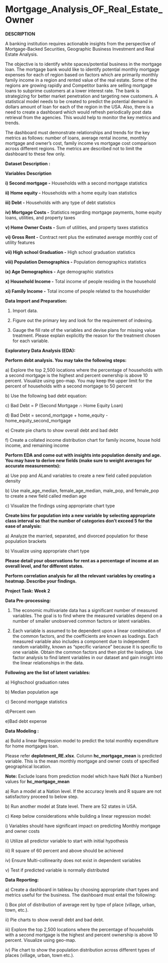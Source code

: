 # Mortgage_Analysis_OF_Real_Estate_Owner

**DESCRIPTION**

A banking institution requires actionable insights from the perspective of Mortgage-Backed Securities, Geographic Business Investment and Real Estate Analysis. 

The objective is to identify white spaces/potential business in the mortgage loan. The mortgage bank would like to identify potential monthly mortgage expenses for each of region based on factors which are primarily monthly family income in a region and rented value of the real estate. Some of the regions are growing rapidly and Competitor banks are selling mortgage loans to subprime customers at a lower interest rate. The bank is strategizing for better market penetration and targeting new customers. A statistical model needs to be created to predict the potential demand in dollars amount of loan for each of the region in the USA. Also, there is a need to create a dashboard which would refresh periodically post data retrieval from the agencies. This would help to monitor the key metrics and trends.

The dashboard must demonstrate relationships and trends for the key metrics as follows:  number of loans, average rental income, monthly mortgage and owner’s cost, family income vs mortgage cost comparison across different regions. The metrics are described not to limit the dashboard to these few only. 

**Dataset Description :**


**Variables**                                                   **Description**

**i) Second mortgage -**                                       Households with a second mortgage statistics

**ii) Home equity   -**                                       Households with a home equity loan statistics

**iii) Debt  -**                                               Households with any type of debt statistics

**iv) Mortgage Costs  -**                                     Statistics regarding mortgage payments, home equity loans, utilities, and property taxes

**v) Home Owner Costs -**                                    Sum of utilities, and property taxes statistics

**vi) Gross Rent  -**                                         Contract rent plus the estimated average monthly cost of utility features

**vii) High school Graduation -**                               High school graduation statistics

**viii) Population Demographics -**                             Population demographics statistics

**ix) Age Demographics -**                                    Age demographic statistics

**x) Household Income -**                                   Total income of people residing in the household

**xi) Family Income -**                                      Total income of people related to the householder



**Data Import and Preparation:**

1. Import data. 

2. Figure out the primary key and look for the requirement of indexing.
   
3. Gauge the fill rate of the variables and devise plans for missing value treatment. Please explain explicitly the reason for the treatment chosen for each variable.



**Exploratory Data Analysis (EDA):**


**Perform debt analysis. You may take the following steps:**

a) Explore the top 2,500 locations where the percentage of households with a second mortgage is the highest and percent ownership is above 10 percent. Visualize using geo-map. You may keep the upper limit for the percent of households with a second mortgage to 50 percent

b) Use the following bad debt equation:

c) Bad Debt = P (Second Mortgage ∩ Home Equity Loan)

d) Bad Debt = second_mortgage + home_equity - home_equity_second_mortgage

e) Create pie charts  to show overall debt and bad debt

f) Create a collated income distribution chart for family income, house hold income, and remaining income


**Perform EDA and come out with insights into population density and age. You may have to derive new fields (make sure to weight averages for accurate measurements):**

a) Use pop and ALand variables to create a new field called population density

b) Use male_age_median, female_age_median, male_pop, and female_pop to create a new field called median age

c) Visualize the findings using appropriate chart type


**Create bins for population into a new variable by selecting appropriate class interval so that the number of categories don’t exceed 5 for the ease of analysis:**

a) Analyze the married, separated, and divorced population for these population brackets

b) Visualize using appropriate chart type


**Please detail your observations for rent as a percentage of income at an overall level, and for different states.**

**Perform correlation analysis for all the relevant variables by creating a heatmap. Describe your findings.**



**Project Task: Week 2**

**Data Pre-processing:**

1. The economic multivariate data has a significant number of measured variables. The goal is to find where the measured variables depend on a number of smaller unobserved common factors or latent variables.

2. Each variable is assumed to be dependent upon a linear combination of the common factors, and the coefficients are known as loadings. Each measured variable also includes a component due to independent random variability, known as “specific variance” because it is specific to one variable. Obtain the common factors and then plot the loadings. Use factor analysis to find latent variables in our dataset and gain insight into the linear relationships in the data.

**Following are the list of latent variables:**

a) Highschool graduation rates

b) Median population age

c) Second mortgage statistics

d)Percent own

e)Bad debt expense


**Data Modeling :**

a) Build a linear Regression model to predict the total monthly expenditure for home mortgages loan.

 Please refer **deplotment_RE.xlsx**. Column **hc_mortgage_mean** is predicted variable. This is the mean monthly mortgage and owner costs of specified geographical location.

 **Note:** Exclude loans from prediction model which have NaN (Not a Number) values for **hc_mortgage_mean**

  a) Run a model at a Nation level. If the accuracy levels and R square are not satisfactory proceed to below step.
  
  b) Run another model at State level. There are 52 states in USA.
  
  c) Keep below considerations while building a linear regression model:

i) Variables should have significant impact on predicting Monthly mortgage and owner costs

ii) Utilize all predictor variable to start with initial hypothesis

iii) R square of 60 percent and above should be achieved

iv) Ensure Multi-collinearity does not exist in dependent variables

v) Test if predicted variable is normally distributed


**Data Reporting:**

a) Create a dashboard in tableau by choosing appropriate chart types and metrics useful for the business. The dashboard must entail the following:

i) Box plot of distribution of average rent by type of place (village, urban, town, etc.).

ii) Pie charts to show overall debt and bad debt.

iii) Explore the top 2,500 locations where the percentage of households with a second mortgage is the highest and percent ownership is above 10 percent. Visualize using geo-map.

iv) Pie chart to show the population distribution across different types of places (village, urban, town etc.).



